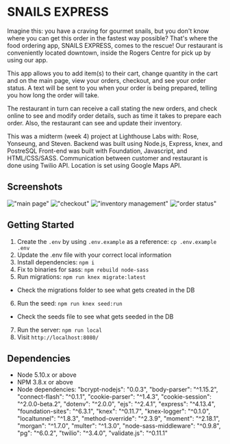 # SNAILS EXPRESS

Imagine this: you have a craving for gourmet snails, but you don't know where you can get this order in the fastest way possible? That's where the food ordering app, SNAILS EXPRESS, comes to the rescue! Our restaurant is conveniently located downtown, inside the Rogers Centre for pick up by using our app.

This app allows you to add item(s) to their cart, change quantity in the cart and on the main page, view your orders, checkout, and see your order status. A text will be sent to you when your order is being prepared, telling you how long the order will take.

The restaurant in turn can receive a call stating the new orders, and check online to see and modify order details, such as time it takes to prepare each order. Also, the restaurant can see and update their inventory.

This was a midterm (week 4) project at Lighthouse Labs with: Rose, Yonseung, and Steven.
Backend was built using Node.js, Express, knex, and PostreSQL
Front-end was built with Foundation, Javascript, and HTML/CSS/SASS.
Communication between customer and restaurant is done using Twilio API.
Location is set using Google Maps API.

## Screenshots

!["main page"](https://github.com/rosexw/snailexpress/blob/master/screnshots/main%20page_head%20and%20image.png)
!["checkout"](https://github.com/rosexw/snailexpress/blob/master/screnshots/checkout.png)
!["inventory management"](https://github.com/rosexw/snailexpress/blob/master/screnshots/inventory%20management.png)
!["order status"](https://github.com/rosexw/snailexpress/blob/master/screnshots/order%20status.png)

## Getting Started

1. Create the `.env` by using `.env.example` as a reference: `cp .env.example .env`
2. Update the .env file with your correct local information
3. Install dependencies: `npm i`
4. Fix to binaries for sass: `npm rebuild node-sass`
5. Run migrations: `npm run knex migrate:latest`
  - Check the migrations folder to see what gets created in the DB
6. Run the seed: `npm run knex seed:run`
  - Check the seeds file to see what gets seeded in the DB
7. Run the server: `npm run local`
8. Visit `http://localhost:8080/`

## Dependencies

- Node 5.10.x or above
- NPM 3.8.x or above
- Node dependencies:
    "bcrypt-nodejs": "0.0.3",
    "body-parser": "^1.15.2",
    "connect-flash": "^0.1.1",
    "cookie-parser": "^1.4.3",
    "cookie-session": "^2.0.0-beta.2",
    "dotenv": "^2.0.0",
    "ejs": "^2.4.1",
    "express": "^4.13.4",
    "foundation-sites": "^6.3.1",
    "knex": "^0.11.7",
    "knex-logger": "^0.1.0",
    "localtunnel": "^1.8.3",
    "method-override": "^2.3.9",
    "moment": "^2.18.1",
    "morgan": "^1.7.0",
    "multer": "^1.3.0",
    "node-sass-middleware": "^0.9.8",
    "pg": "^6.0.2",
    "twilio": "^3.4.0",
    "validate.js": "^0.11.1"
